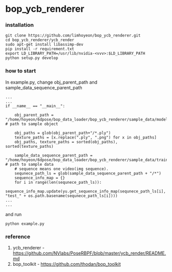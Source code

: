 # bop_ycb_renderer

### installation
```
git clone https://github.com/limhoyeon/bop_ycb_renderer.git
cd bop_ycb_renderer/ycb_render
sudo apt-get install libassimp-dev
pip install -r requirement.txt
export LD_LIBRARY_PATH=/usr/lib/nvidia-<vvv>:$LD_LIBRARY_PATH
python setup.py develop
```

### how to start
In example.py, change obj_parent_path and sample_data_sequence_parent_path
```
...
...
if __name__ == "__main__":
    
    obj_parent_path = "/home/hoyeon/6dpose/bop_data_loader/bop_ycb_renderer/sample_data/models_fine" # path to sample object
    
    obj_paths = glob(obj_parent_path+"/*.ply")
    texture_paths = [x.replace(".ply", ".png") for x in obj_paths]
    obj_paths, texture_paths = sorted(obj_paths), sorted(texture_paths)

    sample_data_sequence_parent_path = "/home/hoyeon/6dpose/bop_data_loader/bop_ycb_renderer/sample_data/train_real" # path to sample data 
    # sequence means one video(img sequence).
    sequnece_path_ls = glob(sample_data_sequence_parent_path + "/*")
    sequence_info_map = {}
    for i in range(len(sequnece_path_ls)):
        sequence_info_map.update(yu.get_sequence_info_map(sequnece_path_ls[i], "test_" + os.path.basename(sequnece_path_ls[i])))
...
...

```

and run
```
python example.py
```


### reference
1. ycb_renderer - https://github.com/NVlabs/PoseRBPF/blob/master/ycb_render/README.md
2. bop_toolkit - https://github.com/thodan/bop_toolkit
